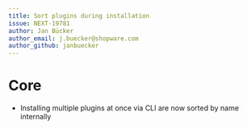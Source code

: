 ```yaml
---
title: Sort plugins during installation
issue: NEXT-19781
author: Jan Bücker
author_email: j.buecker@shopware.com
author_github: janbuecker
---
```

# Core
* Installing multiple plugins at once via CLI are now sorted by name internally

